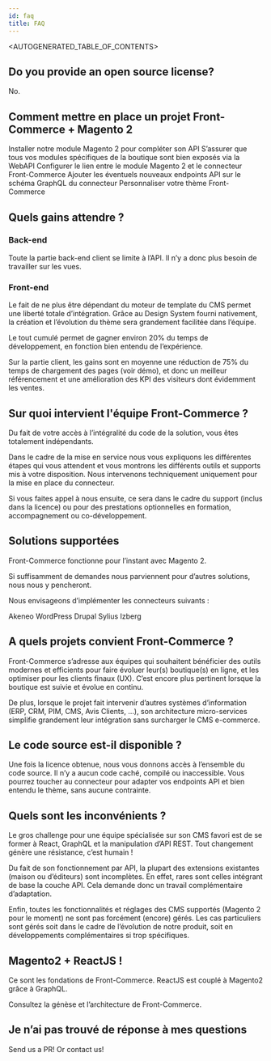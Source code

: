 ```yaml
---
id: faq
title: FAQ
---
```


<AUTOGENERATED_TABLE_OF_CONTENTS>

## Do you provide an open source license?

No.

## Comment mettre en place un projet Front-Commerce + Magento 2

Installer notre module Magento 2 pour compléter son API
S’assurer que tous vos modules spécifiques de la boutique sont bien exposés via la WebAPI
Configurer le lien entre le module Magento 2 et le connecteur Front-Commerce
Ajouter les éventuels nouveaux endpoints API sur le schéma GraphQL du connecteur
Personnaliser votre thème Front-Commerce

## Quels gains attendre ?

### Back-end

Toute la partie back-end client se limite à l’API. Il n’y a donc plus besoin de travailler sur les vues.

### Front-end

Le fait de ne plus être dépendant du moteur de template du CMS permet une liberté totale d’intégration. Grâce au Design System fourni nativement, la création et l’évolution du thème sera grandement facilitée dans l’équipe.

Le tout cumulé permet de gagner environ 20% du temps de développement, en fonction bien entendu de l’expérience.

Sur la partie client, les gains sont en moyenne une réduction de 75% du temps de chargement des pages (voir démo), et donc un meilleur référencement et une amélioration des KPI des visiteurs dont évidemment les ventes.

## Sur quoi intervient l'équipe Front-Commerce ?

Du fait de votre accès à l’intégralité du code de la solution, vous êtes totalement indépendants.

Dans le cadre de la mise en service nous vous expliquons les différentes étapes qui vous attendent et vous montrons les différents outils et supports mis à votre disposition. Nous intervenons techniquement uniquement pour la mise en place du connecteur.

Si vous faites appel à nous ensuite, ce sera dans le cadre du support (inclus dans la licence) ou pour des prestations optionnelles en formation, accompagnement ou co-développement.

## Solutions supportées

Front-Commerce fonctionne pour l’instant avec Magento 2.

Si suffisamment de demandes nous parviennent pour d’autres solutions, nous nous y pencheront.

Nous envisageons d’implémenter les connecteurs suivants :

Akeneo
WordPress
Drupal
Sylius
Izberg

## A quels projets convient Front-Commerce ?

Front-Commerce s’adresse aux équipes qui souhaitent bénéficier des outils modernes et efficients pour faire évoluer leur(s) boutique(s) en ligne, et les optimiser pour les clients finaux (UX). C’est encore plus pertinent lorsque la boutique est suivie et évolue en continu.

De plus, lorsque le projet fait intervenir d’autres systèmes d’information (ERP, CRM, PIM, CMS, Avis Clients, …), son architecture micro-services simplifie grandement leur intégration sans surcharger le CMS e-commerce.

## Le code source est-il disponible ?

Une fois la licence obtenue, nous vous donnons accès à l’ensemble du code source. Il n’y a aucun code caché, compilé ou inaccessible. Vous pourrez toucher au connecteur pour adapter vos endpoints API et bien entendu le thème, sans aucune contrainte.

## Quels sont les inconvénients ?

Le gros challenge pour une équipe spécialisée sur son CMS favori est de se former à React, GraphQL et la manipulation d’API REST. Tout changement génère une résistance, c’est humain !

Du fait de son fonctionnement par API, la plupart des extensions existantes (maison ou d’éditeurs) sont incomplètes. En effet, rares sont celles intégrant de base la couche API. Cela demande donc un travail complémentaire d’adaptation.

Enfin, toutes les fonctionnalités et réglages des CMS supportés (Magento 2 pour le moment) ne sont pas forcément (encore) gérés. Les cas particuliers sont gérés soit dans le cadre de l’évolution de notre produit, soit en développements complémentaires si trop spécifiques.

## Magento2 + ReactJS !

Ce sont les fondations de Front-Commerce. ReactJS est couplé à Magento2 grâce à GraphQL.

Consultez la génèse et l’architecture de Front-Commerce.

## Je n’ai pas trouvé de réponse à mes questions

Send us a PR! Or contact us!
